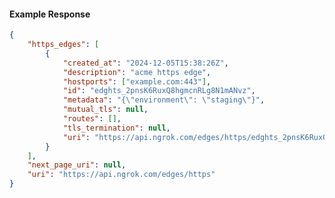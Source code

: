 <!-- Code generated for API Clients. DO NOT EDIT. -->

#### Example Response

```json
{
	"https_edges": [
		{
			"created_at": "2024-12-05T15:38:26Z",
			"description": "acme https edge",
			"hostports": ["example.com:443"],
			"id": "edghts_2pnsK6RuxQ8hgmcnRLg8N1mANvz",
			"metadata": "{\"environment\": \"staging\"}",
			"mutual_tls": null,
			"routes": [],
			"tls_termination": null,
			"uri": "https://api.ngrok.com/edges/https/edghts_2pnsK6RuxQ8hgmcnRLg8N1mANvz"
		}
	],
	"next_page_uri": null,
	"uri": "https://api.ngrok.com/edges/https"
}
```
